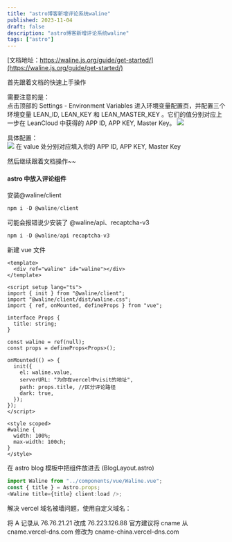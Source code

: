 ```yaml
---
title: "astro博客新增评论系统waline"
published: 2023-11-04
draft: false
description: "astro博客新增评论系统waline"
tags: ["astro"]
---
```


[文档地址：https://waline.js.org/guide/get-started/](https://waline.js.org/guide/get-started/)

首先跟着文档的快速上手操作

需要注意的是：  
点击顶部的 Settings - Environment Variables 进入环境变量配置页，并配置三个环境变量 LEAN_ID, LEAN_KEY 和 LEAN_MASTER_KEY 。它们的值分别对应上一步在 LeanCloud 中获得的 APP ID, APP KEY, Master Key。
![](https://cdn.jiangwei.zone/blog/202311041612746.png)

具体配置：  
![](https://cdn.jiangwei.zone/blog/202311041614031.png)
在 value 处分别对应填入你的 APP ID, APP KEY, Master Key

然后继续跟着文档操作~~

#### astro 中放入评论组件

安装@waline/client

```js
npm i -D @waline/client
```

可能会报错说少安装了 @waline/api、recaptcha-v3

```js
npm i -D @waline/api recaptcha-v3
```

新建 vue 文件

```vue
<template>
  <div ref="waline" id="waline"></div>
</template>

<script setup lang="ts">
import { init } from "@waline/client";
import "@waline/client/dist/waline.css";
import { ref, onMounted, defineProps } from "vue";

interface Props {
  title: string;
}

const waline = ref(null);
const props = defineProps<Props>();

onMounted(() => {
  init({
    el: waline.value,
    serverURL: "为你在vercel中visit的地址",
    path: props.title, //区分评论路径
    dark: true,
  });
});
</script>

<style scoped>
#waline {
  width: 100%;
  max-width: 100ch;
}
</style>
```

在 astro blog 模板中把组件放进去 (BlogLayout.astro)

```js
import Waline from "../components/vue/Waline.vue";
const { title } = Astro.props;
<Waline title={title} client:load />;
```

解决 vercel 域名被墙问题，使用自定义域名：

将 A 记录从 76.76.21.21 改成 76.223.126.88 官方建议将 cname 从 cname.vercel-dns.com 修改为 cname-china.vercel-dns.com

